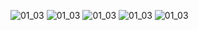 ﻿![01_03](/img/003_YourHeroAcademia/042/42-1.png)
![01_03](/img/003_YourHeroAcademia/042/42-2.png)
![01_03](/img/003_YourHeroAcademia/042/42-3.png)
![01_03](/img/003_YourHeroAcademia/042/42-4.png)
![01_03](/img/003_YourHeroAcademia/042/42-5.png)
